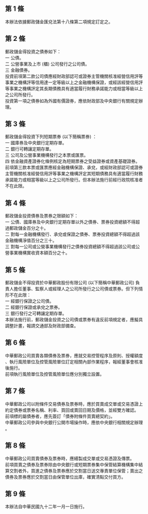 第 1 條
-------
本辦法依據郵政儲金匯兌法第十八條第二項規定訂定之。

第 2 條
-------
郵政儲金得投資之債券如下：  
一  公債。  
二  公營事業及上市 (櫃) 公司發行之公司債。  
三  金融債券。  
投資前項第二款公司債應經財政部認可或證券主管機關核准經營信用評等  
事業之機構評等信用達一定等級以上之金融機構保證，或經該經營信用評  
等事業之機構評定其長期債務具有適當履行財務承諾能力或相當等級以上  
之公司所發行。  
投資第一項之債券如為外國有價證券，應依財政部及中央銀行有關規定辦  
理。

第 3 條
-------
郵政儲金得投資下列短期票券 (以下簡稱票券) ：  
一  國庫券及中央銀行定期存單。  
二  銀行可轉讓定期存單。  
三  公司及公營事業機構發行之本票或匯票。  
四  依金融資產證券化條例核定為短期票券之受益證券或資產基礎證券。  
前項第三款本票或匯票應經金融機構保證、承兌，或經財政部認可或證券  
主管機關核准經營信用評等事業之機構評定其短期債務具有適當履行財務  
承諾能力或相當等級以上之公司所發行。但本辦法施行前經行政院核准者  
不在此限。

第 4 條
-------
郵政儲金投資債券及票券之限額如下：  
一  公債、國庫券及中央銀行定期存單以外之債券、票券投資總額不得超  
    過郵政儲金百分之十。  
二  對每一金融機構發行、承兌或保證之債券、票券投資總額不得超過該  
    金融機構淨值百分之三十。  
三  對每一公司或公營事業機構發行之債券投資總額不得超過該公司或公  
    營事業機構實收資本額百分之十。

第 5 條
-------
郵政儲金不得投資於中華郵政股份有限公司 (以下簡稱中華郵政公司) 負  
責人擔任董事、監察人或經理人之公司所發行之公司債或票券。但下列情  
形不在此限：  
一  經銀行保證之公司債。  
二  經銀行保證或承兌之票券。  
三  銀行發行之可轉讓定期存單。  
本辦法施行前，郵政儲金投資之公司債或票券有違反前項規定者，應擬具  
調整計畫，報請交通部及財政部備查。

第 6 條
-------
中華郵政公司買賣各類債券及票券，應就交易控管程序及原則、授權額度  
、執行風險單位及控管風險單位訂定相關內部作業程序，報經董事會核准  
後施行。  
前項執行風險單位及控管風險單位應分別獨立設置。

第 7 條
-------
中華郵政公司以附條件交易債券及票券時，應於買賣成交單或交易憑證上  
約定債券或票券名稱、利率、買回或賣回日期及價格，並經雙方確認。  
前項標的屬債券者，應先簽訂「債券附條件買賣總契約」。  
中華郵政公司參與中央銀行公開市場操作時，應依中央銀行相關規定辦理  
。

第 8 條
-------
中華郵政公司買賣債券及票券時，應繕製成交單或交易憑證及傳票。  
前項買賣之債券及票券除由中央銀行或短期票券集中保管結算機構集中結  
算交割者外，買進之債券及票券應於交割當日送交專責單位保管；賣出之  
債券及票券應於交割當日由保管單位出庫，確實清點交付買方。

第 9 條
-------
本辦法自中華民國九十二年一月一日施行。

